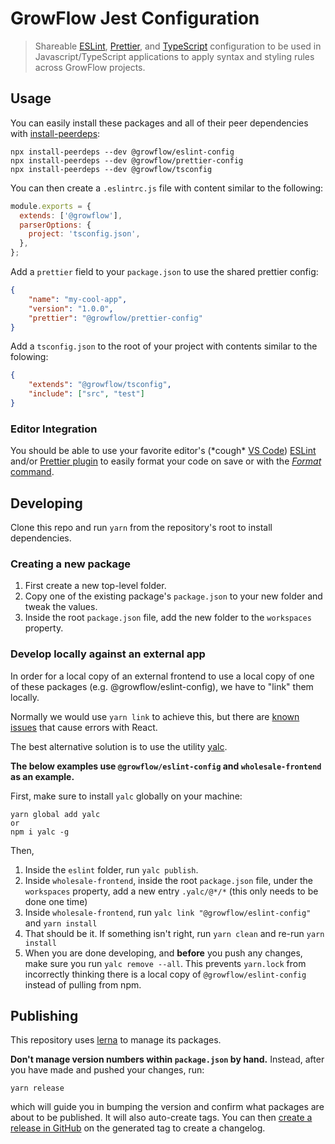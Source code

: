 # GrowFlow Jest Configuration

> Shareable [ESLint](https://eslint.org/), [Prettier](https://prettier.io/), and [TypeScript](https://www.typescriptlang.org/) configuration to be used in Javascript/TypeScript applications to apply syntax and styling rules across GrowFlow projects.

## Usage

You can easily install these packages and all of their peer dependencies with [install-peerdeps](https://www.npmjs.com/package/install-peerdeps):

```
npx install-peerdeps --dev @growflow/eslint-config
npx install-peerdeps --dev @growflow/prettier-config
npx install-peerdeps --dev @growflow/tsconfig
```

You can then create a `.eslintrc.js` file with content similar to the following:

```js
module.exports = {
  extends: ['@growflow'],
  parserOptions: {
    project: 'tsconfig.json',
  },
};
```

Add a `prettier` field to your `package.json` to use the shared prettier config:

```json
{
	"name": "my-cool-app",
	"version": "1.0.0",
	"prettier": "@growflow/prettier-config"
}
```

Add a `tsconfig.json` to the root of your project with contents similar to the folowing:

```json
{
	"extends": "@growflow/tsconfig",
	"include": ["src", "test"]
}
```

### Editor Integration

You should be able to use your favorite editor's (\*cough\* [VS Code](https://code.visualstudio.com/)) [ESLint](https://marketplace.visualstudio.com/items?itemName=dbaeumer.vscode-eslint) and/or [Prettier plugin](https://marketplace.visualstudio.com/items?itemName=esbenp.prettier-vscode) to easily format your code on save or with the [_Format_ command](https://code.visualstudio.com/docs/editor/codebasics#_formatting).

## Developing

Clone this repo and run `yarn` from the repository's root to install dependencies.

### Creating a new package

1. First create a new top-level folder.
2. Copy one of the existing package's `package.json` to your new folder and tweak the values.
3. Inside the root `package.json` file, add the new folder to the `workspaces` property.


### Develop locally against an external app

In order for a local copy of an external frontend to use a local copy of one of these packages (e.g. @growflow/eslint-config), we have to "link" them locally.

Normally we would use `yarn link` to achieve this, but there are [known issues](https://github.com/facebook/react/issues/14257) that cause errors with React.

The best alternative solution is to use the utility [yalc](https://github.com/whitecolor/yalc).

**The below examples use `@growflow/eslint-config` and `wholesale-frontend` as an example.**

First, make sure to install `yalc` globally on your machine:

```
yarn global add yalc
or
npm i yalc -g
```

Then,

1. Inside the `eslint` folder, run `yalc publish`.
1. Inside `wholesale-frontend`, inside the root `package.json` file, under the `workspaces` property, add a new entry `.yalc/@*/*` (this only needs to be done one time)
1. Inside `wholesale-frontend`, run `yalc link "@growflow/eslint-config"` and `yarn install`
1. That should be it. If something isn't right, run `yarn clean` and re-run `yarn install`
1. When you are done developing, and **before** you push any changes, make sure you run `yalc remove --all`. This prevents `yarn.lock` from incorrectly thinking there is a local copy of `@growflow/eslint-config` instead of pulling from npm.

## Publishing

This repository uses [lerna](https://github.com/lerna/lerna) to manage its packages.

**Don't manage version numbers within `package.json` by hand.** Instead, after you have made and pushed your changes, run:

```
yarn release
```

which will guide you in bumping the version and confirm what packages are about to be published. It will also auto-create tags. You can then [create a release in GitHub](https://docs.github.com/en/free-pro-team@latest/github/administering-a-repository/managing-releases-in-a-repository#creating-a-release) on the generated tag to create a changelog.
